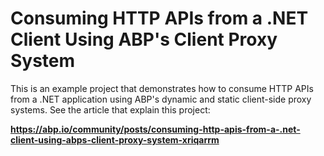 # Consuming HTTP APIs from a .NET Client Using ABP's Client Proxy System

This is an example project that demonstrates how to consume HTTP APIs from a .NET application using ABP's dynamic and static client-side proxy systems. See the article that explain this project:

**https://abp.io/community/posts/consuming-http-apis-from-a-.net-client-using-abps-client-proxy-system-xriqarrm**



